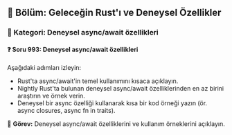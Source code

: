 ## 📘 Bölüm: Geleceğin Rust'ı ve Deneysel Özellikler  
### 🔹 Kategori: Deneysel async/await özellikleri  
#### ❓ Soru 993: Deneysel async/await özellikleri

Aşağıdaki adımları izleyin:

- Rust'ta async/await'in temel kullanımını kısaca açıklayın.
- Nightly Rust'ta bulunan deneysel async/await özelliklerinden en az birini araştırın ve örnek verin.
- Deneysel bir async özelliği kullanarak kısa bir kod örneği yazın (ör. async closures, async fn in traits).

🔧 **Görev:** Deneysel async/await özelliklerini ve kullanım örneklerini açıklayın.
